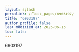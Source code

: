 ```yaml
---
layout: splash
permalink: /float_pages/6903197/
title: "6903197"
author_profile: false
last_modified_at: 2025-06-13
toc: false
---
```

 
6903197

